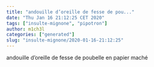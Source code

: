 ```yaml
---
title: "andouille d’oreille de fesse de pou..."
date: "Thu Jan 16 21:12:25 CET 2020"
tags: ["insulte-mignone", "pipotron"]
author: m1ch3l
categories: ["generated"]
slug: "insulte-mignone/2020-01-16-21:12:25"
---
```


andouille d’oreille de fesse de poubelle en papier maché
